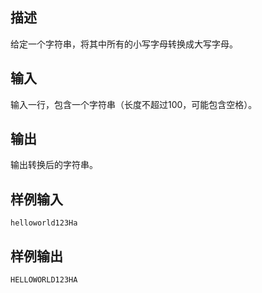 ## 描述


给定一个字符串，将其中所有的小写字母转换成大写字母。

## 输入


输入一行，包含一个字符串（长度不超过100，可能包含空格）。

## 输出


输出转换后的字符串。

## 样例输入


```
helloworld123Ha
```


## 样例输出


```
HELLOWORLD123HA
```


